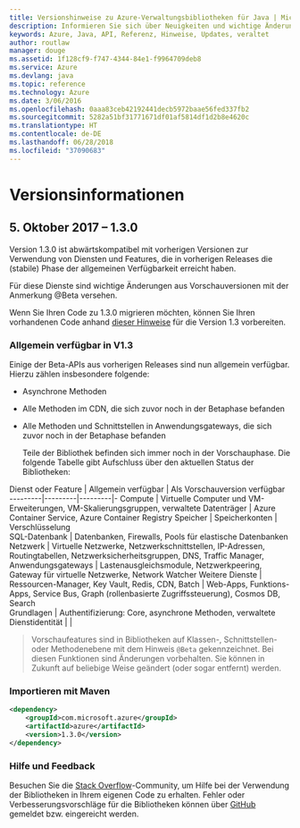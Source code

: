 ```yaml
---
title: Versionshinweise zu Azure-Verwaltungsbibliotheken für Java | Microsoft-Dokumentation
description: Informieren Sie sich über Neuigkeiten und wichtige Änderungen in den Azure-Verwaltungsbibliotheken für Java.
keywords: Azure, Java, API, Referenz, Hinweise, Updates, veraltet
author: routlaw
manager: douge
ms.assetid: 1f128cf9-f747-4344-84e1-f9964709deb8
ms.service: Azure
ms.devlang: java
ms.topic: reference
ms.technology: Azure
ms.date: 3/06/2016
ms.openlocfilehash: 0aaa83ceb42192441decb5972baae56fed337fb2
ms.sourcegitcommit: 5282a51bf31771671df01af5814df1d2b8e4620c
ms.translationtype: HT
ms.contentlocale: de-DE
ms.lasthandoff: 06/28/2018
ms.locfileid: "37090683"
---
```

# <a name="release-notes"></a>Versionsinformationen 

## <a name="october-5-2017---130"></a>5. Oktober 2017 – 1.3.0 

Version 1.3.0 ist abwärtskompatibel mit vorherigen Versionen zur Verwendung von Diensten und Features, die in vorherigen Releases die (stabile) Phase der allgemeinen Verfügbarkeit erreicht haben.

Für diese Dienste sind wichtige Änderungen aus Vorschauversionen mit der Anmerkung @Beta versehen.

Wenn Sie Ihren Code zu 1.3.0 migrieren möchten, können Sie Ihren vorhandenen Code anhand [dieser Hinweise](https://github.com/Azure/azure-sdk-for-java/blob/master/notes/prepare-for-1.3.0.md) für die Version 1.3 vorbereiten.

### <a name="generally-availabile-in-v13"></a>Allgemein verfügbar in V1.3

Einige der Beta-APIs aus vorherigen Releases sind nun allgemein verfügbar. Hierzu zählen insbesondere folgende:

- Asynchrone Methoden
- Alle Methoden im CDN, die sich zuvor noch in der Betaphase befanden
- Alle Methoden und Schnittstellen in Anwendungsgateways, die sich zuvor noch in der Betaphase befanden

  Teile der Bibliothek befinden sich immer noch in der Vorschauphase. Die folgende Tabelle gibt Aufschluss über den aktuellen Status der Bibliotheken:

Dienst oder Feature | Allgemein verfügbar | Als Vorschauversion verfügbar 
---------|---------|---------|-
Compute  | Virtuelle Computer und VM-Erweiterungen, VM-Skalierungsgruppen, verwaltete Datenträger   | Azure Container Service, Azure Container Registry 
Speicher   |  Speicherkonten       |    Verschlüsselung     
SQL-Datenbank  | Datenbanken, Firewalls, Pools für elastische Datenbanken              
Netzwerk    |  Virtuelle Netzwerke, Netzwerkschnittstellen, IP-Adressen, Routingtabellen, Netzwerksicherheitsgruppen, DNS, Traffic Manager, Anwendungsgateways  |    Lastenausgleichsmodule, Netzwerkpeering, Gateway für virtuelle Netzwerke, Network Watcher 
Weitere Dienste    |  Ressourcen-Manager, Key Vault, Redis, CDN, Batch       |  Web-Apps, Funktions-Apps, Service Bus, Graph (rollenbasierte Zugriffssteuerung), Cosmos DB, Search  
Grundlagen     |   Authentifizierung: Core, asynchrone Methoden, verwaltete Dienstidentität      |      |

> Vorschaufeatures sind in Bibliotheken auf Klassen-, Schnittstellen- oder Methodenebene mit dem Hinweis `@Beta` gekennzeichnet. Bei diesen Funktionen sind Änderungen vorbehalten. Sie können in Zukunft auf beliebige Weise geändert (oder sogar entfernt) werden.

### <a name="import-with-maven"></a>Importieren mit Maven

```XML
<dependency>
    <groupId>com.microsoft.azure</groupId>
    <artifactId>azure</artifactId>
    <version>1.3.0</version>
</dependency>
```

### <a name="get-help-and-give-feedback"></a>Hilfe und Feedback

Besuchen Sie die [Stack Overflow](http://stackoverflow.com/questions/tagged/azure-java-sdk)-Community, um Hilfe bei der Verwendung der Bibliotheken in Ihrem eigenen Code zu erhalten. Fehler oder Verbesserungsvorschläge für die Bibliotheken können über [GitHub](https://github.com/Azure/azure-sdk-for-java/issues) gemeldet bzw. eingereicht werden.


